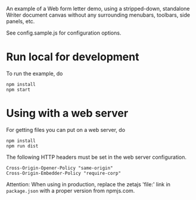 An example of a Web form letter demo, using a stripped-down, standalone Writer document canvas
without any surrounding menubars, toolbars, side panels, etc.

See config.sample.js for configuration options.

# Run local for development

To run the example, do
```
npm install
npm start
```

# Using with a web server

For getting files you can put on a web server, do
```
npm install
npm run dist
```

The following HTTP headers must be set in the web server configuration.
```
Cross-Origin-Opener-Policy "same-origin"
Cross-Origin-Embedder-Policy "require-corp"
```

Attention: When using in production, replace the zetajs 'file:' link in `package.json` with a proper version from npmjs.com.
